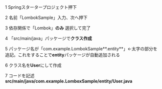 1 Springスタータープロジェクト押下

2 名前「LombokSample」入力、次へ押下

3 依存関係で「Lombok」**のみ** 選択して完了

4 「src/main/java」パッケージで**クラス作成**

5 パッケージ名が「com.example.LombokSample**.entity**」←太字の部分を追記。これをすることで**entity**パッケージが自動追加される

6 クラス名を**User**にして作成

7 コードを記述**src/main/java/com.example.LomboxSample/entity/User.java**

